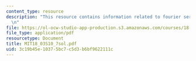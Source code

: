 ```yaml
---
content_type: resource
description: "This resource contains information related to fourier series. \r\n\r\
  \n"
file: https://ol-ocw-studio-app-production.s3.amazonaws.com/courses/18-03-differential-equations-spring-2010/3c19b45e10375bc7c5d3b6bf9622111c_MIT18_03S10_7sol.pdf
file_type: application/pdf
resourcetype: Document
title: MIT18_03S10_7sol.pdf
uid: 3c19b45e-1037-5bc7-c5d3-b6bf9622111c
---
```

